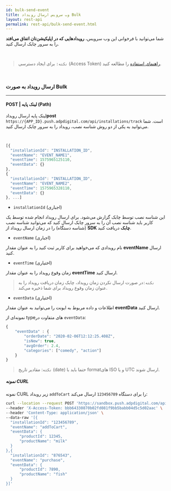 ```yaml
---
id: bulk-send-event
title: وب سرویس ارسال رویداد Bulk
layout: rest-api
permalink: rest-api/bulk-send-event.html
---
```


شما می‌توانید با فرخوانی این وب‌ سرویس، **رویداد‌هایی که در اپلیکیشن‌تان اتفاق می‌افتد** را به سرور چابک ارسال کنید.

<Br>

>`نکته:` برای ایجاد دسترسی (Access Token) [راهنمای استفاده](https://doc.chabok.io/rest-api/guide.html#%D8%A7%DB%8C%D8%AC%D8%A7%D8%AF-%D8%AF%D8%B3%D8%AA%D8%B1%D8%B3%DB%8C) را مطالعه کنید.

<Br>

### ارسال رویداد به صورت Bulk
---

#### POST | لینک پایه (Path) 

لینک پایه ارسال رویداد**post** `https://{APP_ID}.push.adpdigital.com/api/installations/track`
است. شما می‌توانید به یکی از دو روش شناسه نصب، رویداد را به سرور چابک ارسال کنید.


<Br>

```javascript
[{
  "installationId": "INSTALLATION_ID",
  "eventName": "EVENT_NAME1",
  "eventTime": 1575965125110,
  "eventData": {}
},
{
  "installationId": "INSTALLATION_ID",
  "eventName": "EVENT_NAME2",
  "eventTime": 1575965328110,
  "eventData": {}
}, ...]
```

-  `installationId` (اجباری)

این شناسه نصب توسط چابک گزارش می‌شود. برای ارسال رویداد انجام شده توسط یک کاربر باید شناسه نصب آن را به سرور چابک ارسال کنید که می‌توانید شناسه نصب (شناسه دستگاه) را در زمان ارسال رویداد از **SDK چابک** دریافت کنید.

- `eventName` (اجباری)

نام رویدادی که می‌خواهید برای کاربر ثبت کنید را به عنوان مقدار **eventName** ارسال کنید.

- `eventTime` (اختیاری)

زمان وقوع رویداد را به عنوان مقدار **eventTime** ارسال کنید.

>`نکته:`در صورت ارسال نکردن زمان رویداد، چابک زمان دریافت رویداد را به عنوان زمان وقوع رویداد برای شما ذخیره می‌کند.

- `eventData` (اختیاری)

اطلاعات و داده مربوط به ایونت را می‌توانید به عنوان مقدار **eventData** ارسال کنید.

نمونه‌ای از typeهای متفاوت در `eventData`:

```javascript
{
    "eventData" : {
        "orderDate": "2020-02-06T12:12:25.408Z",
        "isNew": true,
        "avgOrder": 2.4,
        "categories": ["comedy", "action"]
    }
}
```

> `نکته`: مقادیر تاریخ (date) حتما باید با formatهای ISO و یا UTC ارسال
> شوند.

##### نمونه CURL

نمونه CURL زیر رویداد `addToCart` را برای دستگاه `123456789` ارسال می‌کند:

```bash
curl --location --request POST 'https://sandbox.push.adpdigital.com/api/installations/track' \
--header 'X-Access-Token: bbb64330870b02fd081f9bb5babb04d5c5d02aac' \
--header 'Content-Type: application/json' \
--data-raw '[{
  "installationId": "123456789",
  "eventName": "addToCart",
  "eventData": {
      "productId": 12345,
      "productName": "milk"
  }
},{
  "installationId": "876543",
  "eventName": "purchase",
  "eventData": {
      "productId": 7890,
      "productName": "fish"
  }
}]'
```

<!-- 
### ارسال رویداد درآمد (Tracking Purchase)
---


#### POST | لینک پایه (Path) 

لینک پایه ارسال رویداد**post**
`https://{APP_ID}.push.adpdigital.com/api/installations/trackPurchase`
است. شما می‌توانید به یکی از دو روش شناسه نصب، رویداد را
به سرور چابک ارسال کنید.


<Br>

##### مثال ارسال رویداد درآمد به سرور چابک از طریق شناسه نصب در چابک

```javascript
[{
  "installationId": "INSTALLATION_ID",
  "eventTime": 1575965125110,
  "revenue": 25000,
  "currency": "RIAL",
  "eventData": {}
},{
  "installationId": "INSTALLATION_ID",
  "eventTime": 1575968944110,
  "revenue": 30000,
  "currency": "RIAL",
  "eventData": {}
}]
```

-  `installationId` (اجباری)

این شناسه نصب توسط چابک گزارش می‌شود. برای ارسال رویداد انجام شده توسط یک کاربر باید شناسه نصب آن را به سرور چابک ارسال کنید که می‌توانید شناسه نصب (شناسه دستگاه) را در زمان ارسال رویداد از **SDK چابک** دریافت کنید.

- `eventName` (اجباری)

نام رویدادی که می‌خواهید برای کاربر ثبت کنید را به عنوان مقدار **eventName** ارسال کنید.

- `revenue` (اجباری)

مبلغ خرید کاربر را به عنوان مقدار **revenue** ارسال کنید.

- `currency` (اختیاری)

واحد پولی که کاربر خرید را انجام داده است را به عنوان مقدار **currency**
ارسال کنید.

- `eventTime` (اختیاری)

زمان وقوع رویداد را به عنوان مقدار **eventTime** ارسال کنید.

>`نکته:`در صورت ارسال نکردن زمان رویداد، چابک زمان دریافت رویداد را به عنوان زمان وقوع رویداد برای شما ذخیره می‌کند.

- `eventData` (اختیاری)

اطلاعات و داده مربوط به ایونت را می‌توانید به عنوان مقدار **eventData** ارسال کنید.


نمونه‌ای از typeهای متفاوت در `eventData`:

```javascript
[{
    "eventData" : {
        "orderDate": "2020-02-06T12:12:25.408Z",
        "isNew": true,
        "avgOrder": 2.4,
        "categories": ["comedy", "action"]
    }
}, {},
...]
```

> `نکته`: مقادیر تاریخ (date) حتما باید با formatهای ISO و یا UTC ارسال
> شوند.


##### نمونه CURL

نمونه CURL زیر رویداد درآمد `addToCart` را برای دستگاه `123456789` ارسال می‌کند:

```bash
curl --location --request POST 'https://sandbox.push.adpdigital.com/api/installations/trackPurchase' \
--header 'X-Access-Token: bbb64330870b02fd081f9bb5babb04d5c5d02aac' \
--header 'Content-Type: application/json' \
--data-raw '[{
  "installationId": "123456789",
  "revenue": 200000,
  "currency": "RIAL",
  "eventData": {
      "productId": 12345,
      "productName": "milk"
  }
}, {
  "installationId": "847383992",
  "revenue": 256000,
  "currency": "RIAL",
  "eventData": {
      "productId": 123,
      "productName": "bread"
  }
}]'
```
-->
